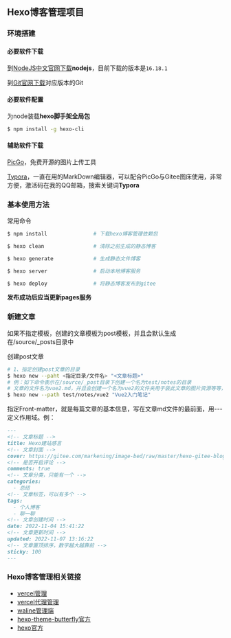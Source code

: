 ## Hexo博客管理项目

### 环境搭建

#### 必要软件下载

到[NodeJS中文官网下载](http://nodejs.cn/download/)**nodejs**，目前下载的版本是`16.18.1`

到[Git官网下载](https://git-scm.com/download/win)对应版本的Git

#### 必要软件配置

为node装载**hexo脚手架全局包**

```bash
$ npm install -g hexo-cli
```

#### 辅助软件下载

[PicGo](https://github.com/Molunerfinn/PicGo/releases)，免费开源的图片上传工具

[Typora]()，一直在用的MarkDown编辑器，可以配合PicGo与Gitee图床使用，非常方便，激活码在我的QQ邮箱，搜索关键词**Typora**

### 基本使用方法

常用命令

```bash
$ npm install				# 下载hexo博客管理依赖包

$ hexo clean				# 清除之前生成的静态博客

$ hexo generate				# 生成静态文件博客

$ hexo server				# 启动本地博客服务

$ hexo deploy				# 将静态博客发布到gitee
```

**发布成功后应当更新pages服务**

### 新建文章

如果不指定模板，创建的文章模板为post模板，并且会默认生成在/source/_posts目录中

创建post文章

```bash
# 1、指定创建post文章的目录
$ hexo new --paht <指定目录/文件名> "<文章标题>"
# 例：如下命令表示在/source/_post目录下创建一个名为test/notes的目录
# 文章的文件名为vue2.md，并且会创建一个名为vue2的文件夹用于装此文章的图片资源等等，文章的标题为 Vue2入门笔记
$ hexo new --path test/notes/vue2 "Vue2入门笔记"
```
指定Front-matter，就是每篇文章的基本信息，写在文章md文件的最前面，用---定义作用域。例：

```markdown
---
<!-- 文章标题 -->
title: Hexo建站感言
<!-- 文章封面 -->
cover: https://gitee.com/markening/image-bed/raw/master/hexo-gitee-blog/article/_post/summary/hello-world/cover.jpg
<!-- 是否开启评论 -->
comments: true
<!-- 文章分类，只能有一个 -->
categories:
  - 总结
<!-- 文章标签，可以有多个 -->
tags:
  - 个人博客
  - 聊一聊
<!-- 文章创建时间 -->
date: 2022-11-04 15:41:22
<!-- 文章更新时间 -->
updated: 2022-11-07 13:16:22
<!-- 文章置顶排序，数字越大越靠前 -->
sticky: 100
---
```

### Hexo博客管理相关链接
- [vercel管理](https://vercel.com/makuning/hexo-gitee-blog-waline)
- [vercel代理管理](https://hexo-gitee-blog-waline.19marken.top/ui)
- [waline管理端](https://hexo-gitee-blog-waline-mpolgjsxt-makuning.vercel.app/ui)
- [hexo-theme-butterfly官方](https://butterfly.js.org/)
- [hexo官方](https://hexo.io/zh-cn/)